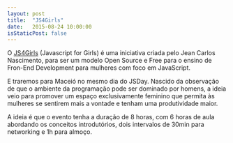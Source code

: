 ```yaml
---
layout: post
title:  "JS4Girls"
date:   2015-08-24 10:00:00
isStaticPost: false
---
```


O [JS4Girls](http://jsforgirl.com) (Javascript for Girls) é uma iniciativa criada pelo Jean Carlos Nascimento, para ser um modelo Open Source e Free para o ensino de Fron-End Development para mulheres com foco em JavaScript.

E traremos para Maceió no mesmo dia do JSDay.
Nascido da observação de que o ambiente da programação pode ser dominado por homens, a ideia veio para promover um espaço exclusivamente feminino que permita às mulheres se sentirem mais a vontade e tenham uma produtividade maior.

A ideia é que o evento tenha a duração de 8 horas, com 6 horas de aula abordando os conceitos introdutórios, dois intervalos de 30min para networking e 1h para almoço.
